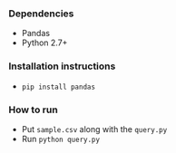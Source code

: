 ### Dependencies
* Pandas
* Python 2.7+

### Installation instructions
* `pip install pandas`

### How to run
* Put `sample.csv` along with the `query.py`
* Run `python query.py`
